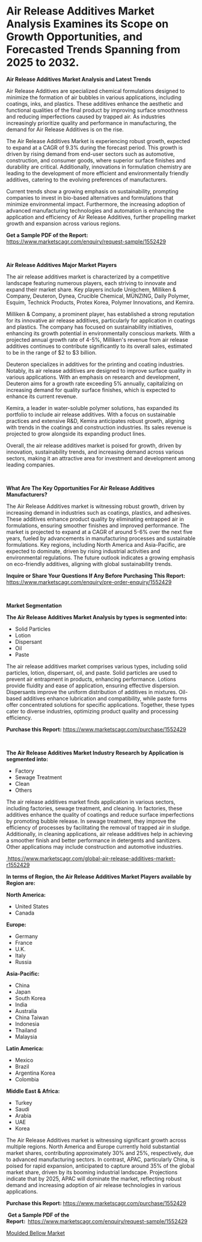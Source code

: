 <p><h1>Air Release Additives Market Analysis Examines its Scope on Growth Opportunities, and Forecasted Trends Spanning from 2025 to 2032.</h1></p><p><strong>Air Release Additives Market Analysis and Latest Trends</strong></p>
<p><p>Air Release Additives are specialized chemical formulations designed to minimize the formation of air bubbles in various applications, including coatings, inks, and plastics. These additives enhance the aesthetic and functional qualities of the final product by improving surface smoothness and reducing imperfections caused by trapped air. As industries increasingly prioritize quality and performance in manufacturing, the demand for Air Release Additives is on the rise.</p><p>The Air Release Additives Market is experiencing robust growth, expected to expand at a CAGR of 9.3% during the forecast period. This growth is driven by rising demand from end-user sectors such as automotive, construction, and consumer goods, where superior surface finishes and durability are critical. Additionally, innovations in formulation chemistry are leading to the development of more efficient and environmentally friendly additives, catering to the evolving preferences of manufacturers.</p><p>Current trends show a growing emphasis on sustainability, prompting companies to invest in bio-based alternatives and formulations that minimize environmental impact. Furthermore, the increasing adoption of advanced manufacturing technologies and automation is enhancing the application and efficiency of Air Release Additives, further propelling market growth and expansion across various regions.</p></p>
<p><strong>Get a Sample PDF of the Report:&nbsp;</strong> <a href="https://www.marketscagr.com/enquiry/request-sample/1552429?utm_campaign=1905&utm_medium=2&utm_source=Github&utm_content=ia&utm_term=02042025&utm_id=air-release-additives">https://www.marketscagr.com/enquiry/request-sample/1552429</a></p>
<p>&nbsp;</p>
<p><strong>Air Release Additives Major Market Players</strong></p>
<p><p>The air release additives market is characterized by a competitive landscape featuring numerous players, each striving to innovate and expand their market share. Key players include Uniqchem, Milliken & Company, Deuteron, Dynea, Crucible Chemical, MÜNZING, Daily Polymer, Esquim, Technick Products, Protex Korea, Polymer Innovations, and Kemira. </p><p>Milliken & Company, a prominent player, has established a strong reputation for its innovative air release additives, particularly for application in coatings and plastics. The company has focused on sustainability initiatives, enhancing its growth potential in environmentally conscious markets. With a projected annual growth rate of 4-5%, Milliken's revenue from air release additives continues to contribute significantly to its overall sales, estimated to be in the range of $2 to $3 billion.</p><p>Deuteron specializes in additives for the printing and coating industries. Notably, its air release additives are designed to improve surface quality in various applications. With an emphasis on research and development, Deuteron aims for a growth rate exceeding 5% annually, capitalizing on increasing demand for quality surface finishes, which is expected to enhance its current revenue.</p><p>Kemira, a leader in water-soluble polymer solutions, has expanded its portfolio to include air release additives. With a focus on sustainable practices and extensive R&D, Kemira anticipates robust growth, aligning with trends in the coatings and construction industries. Its sales revenue is projected to grow alongside its expanding product lines.</p><p>Overall, the air release additives market is poised for growth, driven by innovation, sustainability trends, and increasing demand across various sectors, making it an attractive area for investment and development among leading companies.</p></p>
<p>&nbsp;</p>
<p><strong>What Are The Key Opportunities For Air Release Additives Manufacturers?</strong></p>
<p><p>The Air Release Additives market is witnessing robust growth, driven by increasing demand in industries such as coatings, plastics, and adhesives. These additives enhance product quality by eliminating entrapped air in formulations, ensuring smoother finishes and improved performance. The market is projected to expand at a CAGR of around 5-6% over the next five years, fueled by advancements in manufacturing processes and sustainable formulations. Key regions, including North America and Asia-Pacific, are expected to dominate, driven by rising industrial activities and environmental regulations. The future outlook indicates a growing emphasis on eco-friendly additives, aligning with global sustainability trends.</p></p>
<p><strong>Inquire or Share Your Questions If Any Before Purchasing This Report:</strong> <a href="https://www.marketscagr.com/enquiry/pre-order-enquiry/1552429?utm_campaign=1905&utm_medium=2&utm_source=Github&utm_content=ia&utm_term=02042025&utm_id=air-release-additives">https://www.marketscagr.com/enquiry/pre-order-enquiry/1552429</a></p>
<p>&nbsp;</p>
<p><strong>Market Segmentation</strong></p>
<p><strong>The Air Release Additives Market Analysis by types is segmented into:</strong></p>
<p><ul><li>Solid Particles</li><li>Lotion</li><li>Dispersant</li><li>Oil</li><li>Paste</li></ul></p>
<p><p>The air release additives market comprises various types, including solid particles, lotion, dispersant, oil, and paste. Solid particles are used to prevent air entrapment in products, enhancing performance. Lotions provide fluidity and ease of application, ensuring effective dispersion. Dispersants improve the uniform distribution of additives in mixtures. Oil-based additives enhance lubrication and compatibility, while paste forms offer concentrated solutions for specific applications. Together, these types cater to diverse industries, optimizing product quality and processing efficiency.</p></p>
<p><strong>Purchase this Report:&nbsp;</strong><a href="https://www.marketscagr.com/purchase/1552429?utm_campaign=1905&utm_medium=2&utm_source=Github&utm_content=ia&utm_term=02042025&utm_id=air-release-additives">https://www.marketscagr.com/purchase/1552429</a></p>
<p>&nbsp;</p>
<p><strong>The Air Release Additives Market Industry Research by Application is segmented into:</strong></p>
<p><ul><li>Factory</li><li>Sewage Treatment</li><li>Clean</li><li>Others</li></ul></p>
<p><p>The air release additives market finds application in various sectors, including factories, sewage treatment, and cleaning. In factories, these additives enhance the quality of coatings and reduce surface imperfections by promoting bubble release. In sewage treatment, they improve the efficiency of processes by facilitating the removal of trapped air in sludge. Additionally, in cleaning applications, air release additives help in achieving a smoother finish and better performance in detergents and sanitizers. Other applications may include construction and automotive industries.</p></p>
<p><a href="https://www.marketscagr.com/global-air-release-additives-market-r1552429?utm_campaign=1905&utm_medium=2&utm_source=Github&utm_content=ia&utm_term=02042025&utm_id=air-release-additives">&nbsp;https://www.marketscagr.com/global-air-release-additives-market-r1552429</a></p>
<p><strong>In terms of Region, the Air Release Additives Market Players available by Region are:</strong></p>
<p>
    <p> <strong> North America: </strong>
        <ul>
            <li>United States</li>
            <li>Canada</li>
        </ul>
        </p> 
    <p> <strong> Europe: </strong>
        <ul>
            <li>Germany</li>
            <li>France</li>
            <li>U.K.</li>
            <li>Italy</li>
            <li>Russia</li>
        </ul>
        </p> 
    <p> <strong> Asia-Pacific: </strong>
        <ul>
            <li>China</li>
            <li>Japan</li>
            <li>South Korea</li>
            <li>India</li>
            <li>Australia</li>
            <li>China Taiwan</li>
            <li>Indonesia</li>
            <li>Thailand</li>
            <li>Malaysia</li>
        </ul>
        </p> 
    <p> <strong> Latin America: </strong>
        <ul>
            <li>Mexico</li>
            <li>Brazil</li>
            <li>Argentina Korea</li>
            <li>Colombia</li>
        </ul>
        </p> 
    <p> <strong> Middle East & Africa: </strong>
        <ul>
            <li>Turkey</li>
            <li>Saudi</li>
            <li>Arabia</li>
            <li>UAE</li>
            <li>Korea</li>
        </ul>
    </p>
    </p>
<p><p>The Air Release Additives market is witnessing significant growth across multiple regions. North America and Europe currently hold substantial market shares, contributing approximately 30% and 25%, respectively, due to advanced manufacturing sectors. In contrast, APAC, particularly China, is poised for rapid expansion, anticipated to capture around 35% of the global market share, driven by its booming industrial landscape. Projections indicate that by 2025, APAC will dominate the market, reflecting robust demand and increasing adoption of air release technologies in various applications.</p></p>
<p><strong>Purchase this Report: </strong><a href="https://www.marketscagr.com/purchase/1552429?utm_campaign=1905&utm_medium=2&utm_source=Github&utm_content=ia&utm_term=02042025&utm_id=air-release-additives">https://www.marketscagr.com/purchase/1552429</a></p>
<p>&nbsp;<strong>Get a Sample PDF of the Report:&nbsp;&nbsp;</strong><a href="https://www.marketscagr.com/enquiry/request-sample/1552429?utm_campaign=1905&utm_medium=2&utm_source=Github&utm_content=ia&utm_term=02042025&utm_id=air-release-additives">https://www.marketscagr.com/enquiry/request-sample/1552429</a></p>
<p><strong></strong></p>
<p><p><a href="https://github.com/AshikRahman991/Market-Research-Report-List-2/blob/main/moulded-bellow-market.md?utm_campaign=1905&utm_medium=2&utm_source=Github&utm_content=ia&utm_term=02042025&utm_id=air-release-additives">Moulded Bellow Market</a></p></p>